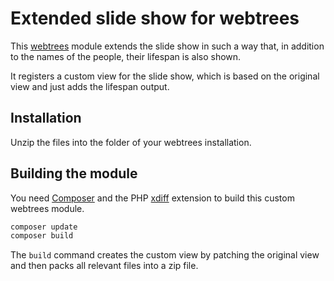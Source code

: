 # Extended slide show for webtrees

This [webtrees](https://www.webtrees.net) module extends the slide show in such a way that, in addition to the names of the people, their lifespan is also shown.

It registers a custom view for the slide show, which is based on the original view and just adds the lifespan output.

## Installation

Unzip the files into the folder of your webtrees installation.

## Building the module

You need [Composer](https://getcomposer.org) and the PHP [xdiff](https://pecl.php.net/package/xdiff) extension to build this custom webtrees module.

```sh
composer update
composer build
```

The `build` command creates the custom view by patching the original view and then packs all relevant files into a zip file.
